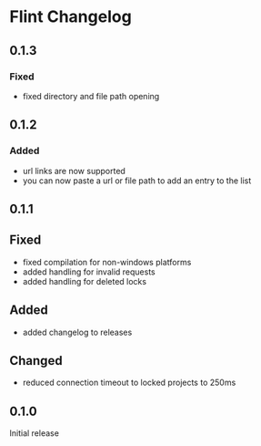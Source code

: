 # Flint Changelog
## 0.1.3
### Fixed
* fixed directory and file path opening
## 0.1.2
### Added
* url links are now supported
* you can now paste a url or file path to add an entry to the list

## 0.1.1
## Fixed
* fixed compilation for non-windows platforms
* added handling for invalid requests
* added handling for deleted locks
## Added
* added changelog to releases
## Changed
* reduced connection timeout to locked projects to 250ms
## 0.1.0
Initial release